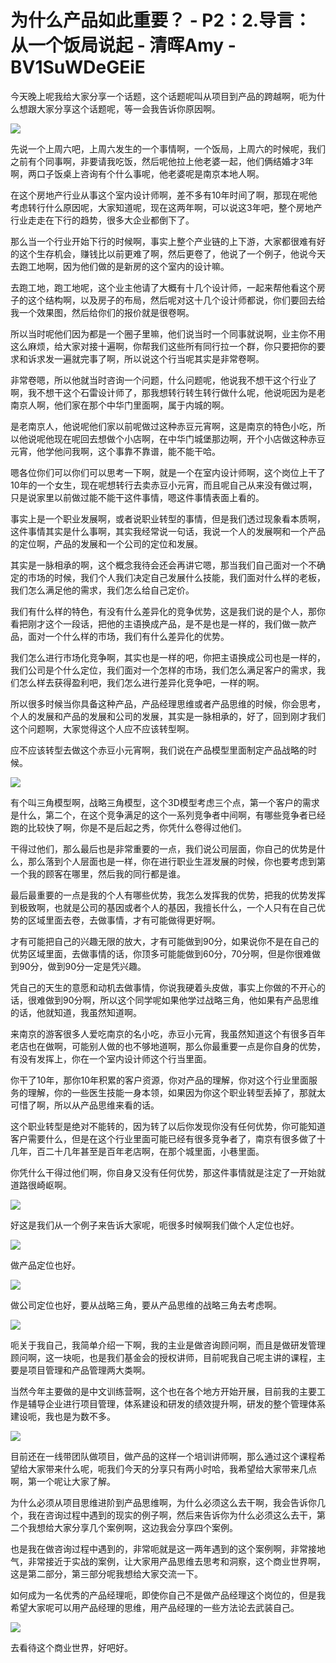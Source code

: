 # 为什么产品如此重要？ - P2：2.导言：从一个饭局说起 - 清晖Amy - BV1SuWDeGEiE

今天晚上呢我给大家分享一个话题，这个话题呢叫从项目到产品的跨越啊，呃为什么想跟大家分享这个话题呢，等一会我告诉你原因啊。



![](img/4110ee9adb1e8ceced65973ccc5d6a87_1.png)

先说一个上周六吧，上周六发生的一个事情啊，一个饭局，上周六的时候呢，我们之前有个同事啊，非要请我吃饭，然后呢他拉上他老婆一起，他们俩结婚才3年啊，两口子饭桌上咨询有个什么事呢，他老婆呢是南京本地人啊。

在这个房地产行业从事这个室内设计师啊，差不多有10年时间了啊，那现在呢他考虑转行什么原因呢，大家知道呢，现在这两年啊，可以说这3年吧，整个房地产行业走走在下行的趋势，很多大企业都倒下了。

那么当一个行业开始下行的时候啊，事实上整个产业链的上下游，大家都很难有好的这个生存机会，赚钱比以前更难了啊，然后更卷了，他说了一个例子，他说今天去跑工地啊，因为他们做的是新房的这个室内的设计嘛。

去跑工地，跑工地呢，这个业主他请了大概有十几个设计师，一起来帮他看这个房子的这个结构啊，以及房子的布局，然后呢对这十几个设计师都说，你们要回去给我一个效果图，然后给你们的报价就是很卷啊。

所以当时呢他们因为都是一个圈子里嘛，他们说当时一个同事就说啊，业主你不用这么麻烦，给大家对接十遍啊，你帮我们这些所有同行拉一个群，你只要把你的要求和诉求发一遍就完事了啊，所以说这个行当呢其实是非常卷啊。

非常卷嗯，所以他就当时咨询一个问题，什么问题呢，他说我不想干这个行业了啊，我不想干这个石雷设计师了，那我想转行转生转行做什么呢，他说呃因为是老南京人啊，他们家在那个中华门里面啊，属于内城的啊。

是老南京人，他说呢他们家以前呢做过这种赤豆元宵啊，这是南京的特色小吃，所以他说呢他现在呢回去想做个小店啊，在中华门城堡那边啊，开个小店做这种赤豆元宵，他学他问我啊，这个事靠不靠谱，能不能干哈。

嗯各位你们可以你们可以思考一下啊，就是一个在室内设计师啊，这个岗位上干了10年的一个女生，现在呢想转行去卖赤豆小元宵，而且呢自己从来没有做过啊，只是说家里以前做过能不能干这件事情，嗯这件事情表面上看的。

事实上是一个职业发展啊，或者说职业转型的事情，但是我们透过现象看本质啊，这件事情其实是什么事啊，其实我经常说一句话，我说一个人的发展啊和一个产品的定位啊，产品的发展和一个公司的定位和发展。

其实是一脉相承的啊，这个概念我待会还会再讲它嗯，那当我们自己面对一个不确定的市场的时候，我们个人我们决定自己发展什么技能，我们面对什么样的老板，我们怎么满足他的需求，我们怎么给自己定价。

我们有什么样的特色，有没有什么差异化的竞争优势，这是我们说的是个人，那你看把刚才这个一段话，把他的主语换成产品，是不是也是一样的，我们做一款产品，面对一个什么样的市场，我们有什么差异化的优势。

我们怎么进行市场化竞争啊，其实也是一样的吧，你把主语换成公司也是一样的，我们公司是个什么定位，我们面对一个怎样的市场，我们怎么满足客户的需求，我们怎么样去获得盈利吧，我们怎么进行差异化竞争吧，一样的啊。

所以很多时候当你具备这种产品，产品经理思维或者产品思维的时候，你会思考，个人的发展和产品的发展和公司的发展，其实是一脉相承的，好了，回到刚才我们这个问题啊，大家觉得这个人应不应该转型啊。

应不应该转型去做这个赤豆小元宵啊，我们说在产品模型里面制定产品战略的时候。

![](img/4110ee9adb1e8ceced65973ccc5d6a87_3.png)

有个叫三角模型啊，战略三角模型，这个3D模型考虑三个点，第一个客户的需求是什么，第二个，在这个竞争满足的这个一系列竞争者中间啊，有哪些竞争者已经跑的比较快了啊，你是不是后起之秀，你凭什么卷得过他们。

干得过他们，那么最后也是非常重要的一点，我们说公司层面，你自己的优势是什么，那么落到个人层面也是一样，你在进行职业生涯发展的时候，你也要考虑到第一个我的顾客在哪里，然后我的同行都是谁。

最后最重要的一点是我的个人有哪些优势，我怎么发挥我的优势，把我的优势发挥到极致啊，也就是公司的基因或者个人的基因，我擅长什么，一个人只有在自己优势的区域里面去卷，去做事情，才有可能做得更好啊。

才有可能把自己的兴趣无限的放大，才有可能做到90分，如果说你不是在自己的优势区域里面，去做事情的话，你顶多可能能做到60分，70分啊，但是你很难做到90分，做到90分一定是凭兴趣。

凭自己的天生的意愿和动机去做事情，你说我硬着头皮做，事实上你做的不开心的话，很难做到90分啊，所以这个同学呢如果他学过战略三角，他如果有产品思维的话，他就知道，我虽然知道啊。

来南京的游客很多人爱吃南京的名小吃，赤豆小元宵，我虽然知道这个有很多百年老店也在做啊，可能别人做的也不够地道啊，那么你最重要一点是你自身的优势，有没有发挥上，你在一个室内设计师这个行当里面。

你干了10年，那你10年积累的客户资源，你对产品的理解，你对这个行业里面服务的理解，你的一些医生技能一身本领，如果因为你这个职业转型丢掉了，那就太可惜了啊，所以从产品思维来看的话。

这个职业转型是绝对不能转的，因为转了以后你发现你没有任何优势，你可能知道客户需要什么，但是在这个行业里面可能已经有很多竞争者了，南京有很多做了十几年，百二十几年甚至是百年老店啊，在那个城里面，小巷里面。

你凭什么干得过他们啊，你自身又没有任何优势，那这件事情就是注定了一开始就道路很崎岖啊。

![](img/4110ee9adb1e8ceced65973ccc5d6a87_5.png)

好这是我们从一个例子来告诉大家呢，呃很多时候啊我们做个人定位也好。

![](img/4110ee9adb1e8ceced65973ccc5d6a87_7.png)

做产品定位也好。

![](img/4110ee9adb1e8ceced65973ccc5d6a87_9.png)

做公司定位也好，要从战略三角，要从产品思维的战略三角去考虑啊。

![](img/4110ee9adb1e8ceced65973ccc5d6a87_11.png)

呃关于我自己，我简单介绍一下啊，我的主业是做咨询顾问啊，而且是做研发管理顾问啊，这一块呃，也是我们基金会的授权讲师，目前呢我自己呢主讲的课程，主要是项目管理和产品管理两大类啊。

当然今年主要做的是中文训练营啊，这个也在各个地方开始开展，目前我的主要工作是辅导企业进行项目管理，体系建设和研发的绩效提升啊，研发的整个管理体系建设呃，我也是为数不多。



![](img/4110ee9adb1e8ceced65973ccc5d6a87_13.png)

目前还在一线带团队做项目，做产品的这样一个培训讲师啊，那么通过这个课程希望给大家带来什么呢，呃我们今天的分享只有两小时哈，我希望给大家带来几点啊，第一个呢让大家了解。

为什么必须从项目思维进阶到产品思维啊，为什么必须这么去干啊，我会告诉你几个，我在咨询过程中遇到的现实的例子啊，然后来告诉你为什么必须这么去干，第二个我想给大家分享几个案例啊，这边我会分享四个案例。

也是我在做咨询过程中遇到的，非常呃就是这一两年遇到的这个案例啊，非常接地气，非常接近于实战的案例，让大家用产品思维去思考和洞察，这个商业世界啊，这是第二部分，第三部分呢我想给大家交流一下。

如何成为一名优秀的产品经理呃，即使你自己不是做产品经理这个岗位的，但是我希望大家呢可以用产品经理的思维，用产品经理的一些方法论去武装自己。



![](img/4110ee9adb1e8ceced65973ccc5d6a87_15.png)

去看待这个商业世界，好吧好。